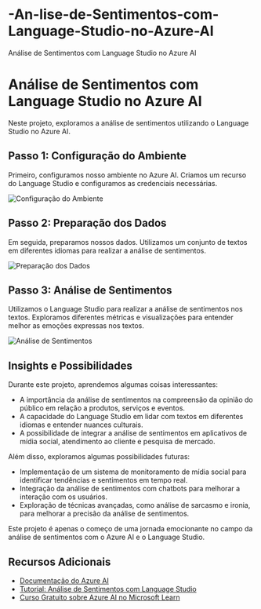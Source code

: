 # -An-lise-de-Sentimentos-com-Language-Studio-no-Azure-AI
 Análise de Sentimentos com Language Studio no Azure AI

# Análise de Sentimentos com Language Studio no Azure AI

Neste projeto, exploramos a análise de sentimentos utilizando o Language Studio no Azure AI.

## Passo 1: Configuração do Ambiente

Primeiro, configuramos nosso ambiente no Azure AI. Criamos um recurso do Language Studio e configuramos as credenciais necessárias.

![Configuração do Ambiente](imagens/configuracao_ambiente.png)

## Passo 2: Preparação dos Dados

Em seguida, preparamos nossos dados. Utilizamos um conjunto de textos em diferentes idiomas para realizar a análise de sentimentos.

![Preparação dos Dados](imagens/preparacao_dados.png)

## Passo 3: Análise de Sentimentos

Utilizamos o Language Studio para realizar a análise de sentimentos nos textos. Exploramos diferentes métricas e visualizações para entender melhor as emoções expressas nos textos.

![Análise de Sentimentos](imagens/analise_sentimentos.png)

## Insights e Possibilidades

Durante este projeto, aprendemos algumas coisas interessantes:

- A importância da análise de sentimentos na compreensão da opinião do público em relação a produtos, serviços e eventos.
- A capacidade do Language Studio em lidar com textos em diferentes idiomas e entender nuances culturais.
- A possibilidade de integrar a análise de sentimentos em aplicativos de mídia social, atendimento ao cliente e pesquisa de mercado.

Além disso, exploramos algumas possibilidades futuras:

- Implementação de um sistema de monitoramento de mídia social para identificar tendências e sentimentos em tempo real.
- Integração da análise de sentimentos com chatbots para melhorar a interação com os usuários.
- Exploração de técnicas avançadas, como análise de sarcasmo e ironia, para melhorar a precisão da análise de sentimentos.

Este projeto é apenas o começo de uma jornada emocionante no campo da análise de sentimentos com o Azure AI e o Language Studio.

## Recursos Adicionais

- [Documentação do Azure AI](https://azure.microsoft.com/services/azure-ai/)
- [Tutorial: Análise de Sentimentos com Language Studio](https://docs.microsoft.com/azure/cognitive-services/language-service/)
- [Curso Gratuito sobre Azure AI no Microsoft Learn](https://learn.microsoft.com/azure/ai/)
